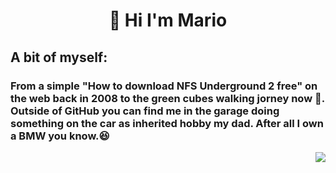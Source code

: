 <h1 align="center">👋 Hi I'm Mario</h1>
<div display="flex" flex="row" aling="center">
<div width="50%" align="left">
  <h2 align="left">A bit of myself:</h2>
  <h3 align="left">From a simple "How to download NFS Underground 2 free" on the web back in 2008 to the green cubes walking jorney now 🏃. Outside of GitHub you can    find me in the garage doing something on the car as inherited hobby my dad. After all I own a BMW you know.😆</h3>
</div>  
<div width="50%" align="right">
  <img src="https://media.giphy.com/media/5Su8umfuyg3PQMiJ9l/giphy.gif"/>
</div>
</div>
